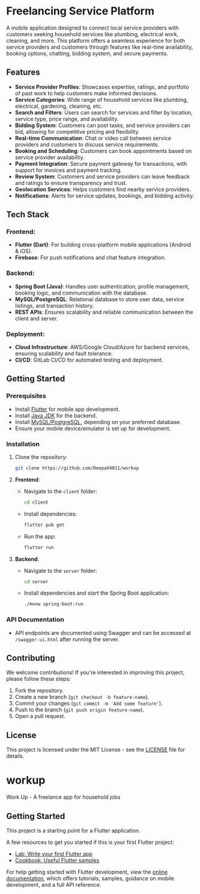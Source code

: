 # Freelancing Service Platform

A mobile application designed to connect local service providers with customers seeking household services like plumbing, electrical work, cleaning, and more. This platform offers a seamless experience for both service providers and customers through features like real-time availability, booking options, chatting, bidding system, and secure payments.

## Features

- **Service Provider Profiles**: Showcases expertise, ratings, and portfolio of past work to help customers make informed decisions.
- **Service Categories**: Wide range of household services like plumbing, electrical, gardening, cleaning, etc.
- **Search and Filters**: Users can search for services and filter by location, service type, price range, and availability.
- **Bidding System**: Customers can post tasks, and service providers can bid, allowing for competitive pricing and flexibility.
- **Real-time Communication**: Chat or video call between service providers and customers to discuss service requirements.
- **Booking and Scheduling**: Customers can book appointments based on service provider availability.
- **Payment Integration**: Secure payment gateway for transactions, with support for invoices and payment tracking.
- **Review System**: Customers and service providers can leave feedback and ratings to ensure transparency and trust.
- **Geolocation Services**: Helps customers find nearby service providers.
- **Notifications**: Alerts for service updates, bookings, and bidding activity.

## Tech Stack

### Frontend:
- **Flutter (Dart)**: For building cross-platform mobile applications (Android & iOS).
- **Firebase**: For push notifications and chat feature integration.

### Backend:
- **Spring Boot (Java)**: Handles user authentication, profile management, booking logic, and communication with the database.
- **MySQL/PostgreSQL**: Relational database to store user data, service listings, and transaction history.
- **REST APIs**: Ensures scalability and reliable communication between the client and server.

### Deployment:
- **Cloud Infrastructure**: AWS/Google Cloud/Azure for backend services, ensuring scalability and fault tolerance.
- **CI/CD**: GitLab CI/CD for automated testing and deployment.

## Getting Started

### Prerequisites
- Install [Flutter](https://flutter.dev/docs/get-started/install) for mobile app development.
- Install [Java JDK](https://www.oracle.com/java/technologies/javase-jdk11-downloads.html) for the backend.
- Install [MySQL/PostgreSQL](https://www.mysql.com/downloads/), depending on your preferred database.
- Ensure your mobile device/emulator is set up for development.

### Installation
1. Clone the repository:
    ```bash
    git clone https://github.com/Deepak9011/workup
    ```
   
2. **Frontend**:
    - Navigate to the `client` folder:
      ```bash
      cd client
      ```
    - Install dependencies:
      ```bash
      flutter pub get
      ```
    - Run the app:
      ```bash
      flutter run
      ```

3. **Backend**:
    - Navigate to the `server` folder:
      ```bash
      cd server
      ```
    - Install dependencies and start the Spring Boot application:
      ```bash
      ./mvnw spring-boot:run
      ```

### API Documentation
- API endpoints are documented using Swagger and can be accessed at `/swagger-ui.html` after running the server.

## Contributing

We welcome contributions! If you're interested in improving this project, please follow these steps:
1. Fork the repository.
2. Create a new branch (`git checkout -b feature-name`).
3. Commit your changes (`git commit -m 'Add some feature'`).
4. Push to the branch (`git push origin feature-name`).
5. Open a pull request.

## License

This project is licensed under the MIT License - see the [LICENSE](LICENSE) file for details.




# workup

Work Up - A freelance app for household jobs

## Getting Started

This project is a starting point for a Flutter application.

A few resources to get you started if this is your first Flutter project:

- [Lab: Write your first Flutter app](https://docs.flutter.dev/get-started/codelab)
- [Cookbook: Useful Flutter samples](https://docs.flutter.dev/cookbook)

For help getting started with Flutter development, view the
[online documentation](https://docs.flutter.dev/), which offers tutorials,
samples, guidance on mobile development, and a full API reference.
